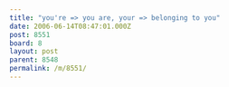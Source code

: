 ```yaml
---
title: "you're => you are, your => belonging to you"
date: 2006-06-14T08:47:01.000Z
post: 8551
board: 8
layout: post
parent: 8548
permalink: /m/8551/
---
```


